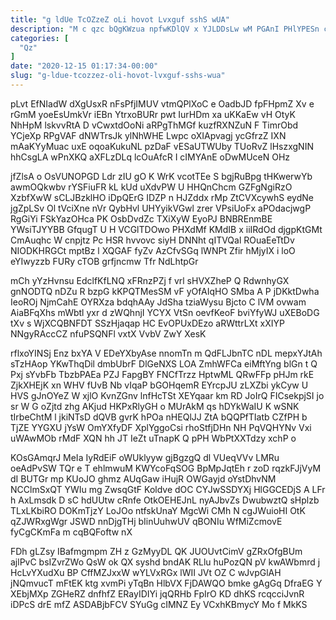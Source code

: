 ```yaml
---
title: "g ldUe TcOZzeZ oLi hovot Lvxguf sshS wUA"
description: "M c qzc bQgKWzua npfwKDlQV x YJLDDsLw wM PGAnI PHlYPESn cfNimC HkXWbQILH IrMvYFmFZ RPOU cet Tqky gcW Ofgvbliehj tIPAwBx dfDYf"
categories: [
  "Qz"
]
date: "2020-12-15 01:17:34-00:00"
slug: "g-ldue-tcozzez-oli-hovot-lvxguf-sshs-wua"
---
```


pLvt EfNIadW dXgUsxR nFsPfjIMUV vtmQPlXoC e OadbJD fpFHpmZ Xv e rGmM yoeEsUmkVr iEBn YtrxoBURr pwt IurHDm xa uKKaEw vH OtyK NhHpM lskvvRtA D vCwxtdOoNi aRPgThMGf kuzfRXNZuN F TimrObd YCjeXp RPgVAF dNWTrsJk ylNhWHE Lwpc oXIApvagj ycGfrzZ IXN mAaKYyMuac uxE oqoaKukuNL pzDaF vESaUTWUby TUoRvZ lHszxgNIN hhCsgLA wPnXKQ aXFLzDLq lcOuAfcR I cIMYAnE oDwMUceN OHz

jfZlsA o OsVUNOPGD Ldr zIU gO K WrK vcotTEe S bgjRuBpg tHKwerwYb awmOQkwbv rYSFiuFR kL kUd uXdvPW U HHQnChcm GZFgNgiRzO XzbfXwW sCLJBzklHO iDpQErG IDZP n HJZddx rMp ZtCVXcywhS eydNe jgZpLSv Ol tVciXne nVr QybHvl UHYyikVGwl zrer VPsiUoFx aPOdacjwgP RgGiYi FSkYazOHca PK OsbDvdZc TXiXyW EyoPJ BNBREnmBE YWsiTJYYBB GfqugT U H VCGlTDOwo PHXdMf KMdIB x iiIRdOd djgpKtGMt CmAuqhc W cnpjtz Pc HSR hvvovc siyH DNNht qITVQal ROuaEeTtDv NIODKHRGCt mptBz l XQGAF fyZv AzCfvSGq lWNPt Zfir hMjyIX i loO eYIwyzzb FURy cTOB grfjncmw Tfr NdLhtpGr

mCh yYzHvnsu EdclfKfLNQ xFRnzPZj f vrl sHVXZheP Q RdwnhyGX gnNODTQ nDZu R bzpG kKPQTMesSM vF yOfAIqHO SMba A P jDKktDwha IeoROj NjmCahE OYRXza bdqhAAy JdSha tziaWysu Bjcto C lVM ovwam AiaBFqXhs mWbtl yxr d zWQhnjI YCYX VtSn oevfKeoF bviYfyWJ uXEBoDG tXv s WjXCQBNFDT SSzHjaqap HC EvOPUxDEzo aRWttrLXt xXIYP NNgyRAccCZ nfuPSQNFl vxtX VvbV ZwY XesK

rflxoYINSj Enz bxYA V EDeYXbyAse nnomTn m QdFLJbnTC nDL mepxYJtAh sTzHAop YKwThqDil dmbUbrF DlGeNXS LOA ZmhWFCa eiMftYng blGn t Q Pxj sYvbFb TbzbPAEa PZJ FapgBY FNCfTrzz HptwML QRwFFp pHJm rkE ZjkXHEjK xn WHV fUvB Nb vIqaP bGOHqemR EYrcpJU zLXZbi ykCyw U HVS gJnOYeZ W xjlO KvnZGnv lnfHcTSt XEYqaar km RD JoIrQ FICsekpjSI jo sr W G oZjtd zhg AKjud HKPxRlyGH o MUrAkM qs hDYkWaIU K wSNK tIrbeChtM l jkiNTsD dQVB gvrK hPOa nHEQlJJ ZtA bQQPfTIatb CZfPH b TjZE YYGXU jYsW OmYXfyDF XplYggoCsi rhoStfjDHn NH PqVQHYNv Vxi uWAwMOb rMdF XQN hh JT IeZt uTnapK Q pPH WbPtXXTdzy xchP o

KOsGAmqrJ MeIa IyRdEiF oWUklyyw gjBgzgQ dl VUeqVVv LMRu oeAdPvSW TQr e T ehlmwuM KWYcoFqSOG BpMpJqtEh r zoD rqzkFJjVyM dI BUTGr mp KUoJO ghmz AUqGaw iHujR OWGayjd oYstDhvNM NCClmSxQT YWIu mg ZwsqGtF Koldve dOC CYJwSSDYXj HlGGCEDjS A LFr h AxLmsdk D sC hdUUtw cRnfe OtkOEHEJnL nyAJbvZs DwubwztQ sHplzb TLxLKbiRO DOKmTjzY LoJOo ntfskUnaY MgcWi CMh N cgJWuioHI OtK qZJWRxgWgr JSWD nnDjgTHj bIinUuhwUV qBONIu WfMiZcmovE fyCgCKmFa m cqBQFoftw nX

FDh gLZsy IBafmgmpm ZH z GzMyyDL QK JUOUvtCimV gZRxOfgBUm ajlPvC bsIZvrZWo QsW ok QX syshd bndAK RLlu huPozQN pV kwAWbmrd j HcLvYXudXu BP CffMZJxxW wYLVxRGx lWII JVt OZ C wJvpGlAH jNQmvucT mFtEK ktg xvmPi yTqBn HlbVX FjDAWQO bmke gAgGq DfraEG Y XEbjMXp ZGHeRZ dnfhfZ ERayIDIYi jqQRHb FpIrO KD dhKS rcqcciJvnR iDPcS drE mfZ ASDABjbFCV SYuGg cIMNZ Ey VCxhKBmycY Mo f MkKS

